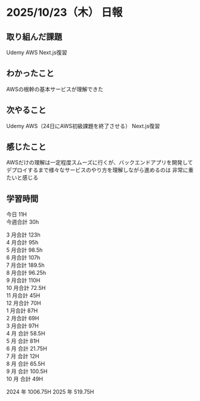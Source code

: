 # 2025/10/23（木） 日報

## 取り組んだ課題
Udemy AWS
Next.js復習

## わかったこと
AWSの根幹の基本サービスが理解できた

## 次やること
Udemy AWS（24日にAWS初級課題を終了させる）
Next.js復習

## 感じたこと
AWSだけの理解は一定程度スムーズに行くが、バックエンドアプリを開発してデプロイするまで様々なサービスのやり方を理解しながら進めるのは
非常に重たいと感じる

## 学習時間

今日 11H
<br />
今週合計 30h
<br />

3 月合計 123h
<br />
4 月合計 95h
<br />
5 月合計 98.5h
<br />
6 月合計 107h
<br />
7 月合計 189.5h
<br />
8 月合計 96.25h
<br />
9 月合計 110H
<br />
10 月合計 72.5H
<br />
11 月合計 45H
<br />
12 月合計 70H
<br />
1 月合計 87H
<br />
2 月合計 69H
<br />
3 月合計 97H
<br />
4 月 合計 58.5H
<br />
5 月 合計 81H
<br />
6 月 合計 21.75H
<br />
7 月 合計 12H
<br />
8 月 合計 65.5H
<br />
9 月 合計 100.5H
<br />
10 月 合計 49H

2024 年 1006.75H
2025 年 519.75H
